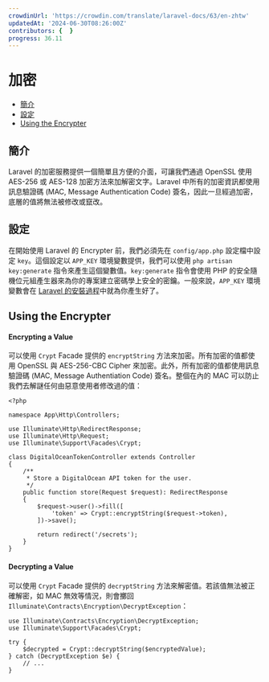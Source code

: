 ```yaml
---
crowdinUrl: 'https://crowdin.com/translate/laravel-docs/63/en-zhtw'
updatedAt: '2024-06-30T08:26:00Z'
contributors: {  }
progress: 36.11
---
```


# 加密

- [簡介](#introduction)
- [設定](#configuration)
- [Using the Encrypter](#using-the-encrypter)

<a name="introduction"></a>

## 簡介

Laravel 的加密服務提供一個簡單且方便的介面，可讓我們通過 OpenSSL 使用 AES-256 或 AES-128 加密方法來加解密文字。Laravel 中所有的加密資訊都使用訊息驗證碼 (MAC, Message Authentication Code) 簽名，因此一旦經過加密，底層的值將無法被修改或竄改。

<a name="configuration"></a>

## 設定

在開始使用 Laravel 的 Encrypter 前，我們必須先在 `config/app.php` 設定檔中設定 `key`。這個設定以 `APP_KEY` 環境變數提供，我們可以使用 `php artisan key:generate` 指令來產生這個變數值。`key:generate` 指令會使用 PHP 的安全隨機位元組產生器來為你的專案建立密碼學上安全的密鑰。一般來說，`APP_KEY` 環境變數會在 [Laravel 的安裝過程](/docs/{{version}}/installation)中就為你產生好了。

<a name="using-the-encrypter"></a>

## Using the Encrypter

<a name="encrypting-a-value"></a>

#### Encrypting a Value

可以使用 `Crypt` Facade 提供的 `encryptString` 方法來加密。所有加密的值都使用 OpenSSL 與 AES-256-CBC Cipher 來加密。此外，所有加密的值都使用訊息驗證碼 (MAC, Message Authentiation Code) 簽名。整個在內的 MAC 可以防止我們去解謎任何由惡意使用者修改過的值：

    <?php
    
    namespace App\Http\Controllers;
    
    use Illuminate\Http\RedirectResponse;
    use Illuminate\Http\Request;
    use Illuminate\Support\Facades\Crypt;
    
    class DigitalOceanTokenController extends Controller
    {
        /**
         * Store a DigitalOcean API token for the user.
         */
        public function store(Request $request): RedirectResponse
        {
            $request->user()->fill([
                'token' => Crypt::encryptString($request->token),
            ])->save();
    
            return redirect('/secrets');
        }
    }
<a name="decrypting-a-value"></a>

#### Decrypting a Value

可以使用 `Crypt` Facade 提供的 `decryptString` 方法來解密值。若該值無法被正確解密，如 MAC 無效等情況，則會擲回 `Illuminate\Contracts\Encryption\DecryptException`：

    use Illuminate\Contracts\Encryption\DecryptException;
    use Illuminate\Support\Facades\Crypt;
    
    try {
        $decrypted = Crypt::decryptString($encryptedValue);
    } catch (DecryptException $e) {
        // ...
    }